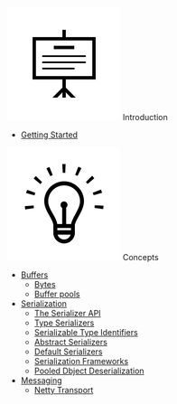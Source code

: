 <span class="doc-menu-header"><img src="/assets/img/icons/introduction.svg" class="introduction"> Introduction</span>

* [Getting Started](getting-started)

<span class="doc-menu-header"><img src="/assets/img/icons/concepts.svg" class="concepts"> Concepts</span>

* [Buffers](buffers)
   * [Bytes](#bytes)
   * [Buffer pools](#buffer-pools)
* [Serialization](serialization)
   * [The Serializer API](#serializer)
   * [Type Serializers](#type-serializers)
   * [Serializable Type Identifiers](#serializable-type-identifiers)
   * [Abstract Serializers](#abstract-serializers)
   * [Default Serializers](#default-serializers)
   * [Serialization Frameworks](#serialization-frameworks)
   * [Pooled Dbject Deserialization](#pooled-object-deserialization)
* [Messaging](messaging)
   * [Netty Transport](#nettytransport)